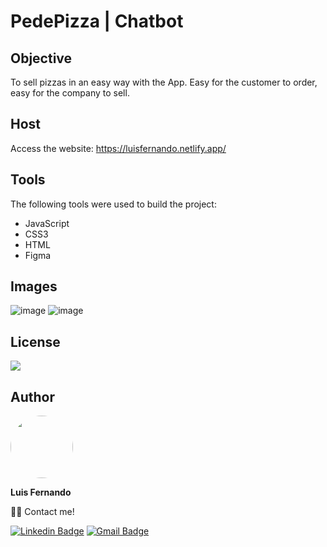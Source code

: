 # PedePizza | Chatbot

## Objective

To sell pizzas in an easy way with the App. Easy for the customer to order, easy for the company to sell.

## Host

Access the website: https://luisfernando.netlify.app/
 
## Tools

The following tools were used to build the project:

- JavaScript
- CSS3
- HTML
- Figma

## Images

![image](https://user-images.githubusercontent.com/67171626/129214751-198d338b-a0c4-485c-ba27-ad5b31452094.png)
![image](https://user-images.githubusercontent.com/67171626/129216442-278322a5-9cd5-4e30-a193-7de884c9ceb3.png)

## License
<img src="https://img.shields.io/github/license/luisfernandodass/doebrasil"/>

## Author

 <img style="border-radius: 50%;" src="https://avatars.githubusercontent.com/u/67171626?s=460&u=609fc063322b859752a5675bd4e17657e650a389&v=4" width="100px;" alt=""/>
 
 <b>Luis Fernando</b>
 
👋🏽 Contact me!

[![Linkedin Badge](https://img.shields.io/badge/-Luis-blue?style=flat-square&logo=Linkedin&logoColor=white&link=https://www.linkedin.com/in/luisfernando/)](https://www.linkedin.com/in/luisfernando/) 
[![Gmail Badge](https://img.shields.io/badge/-luisfernandodass@gmail.com-c14438?style=flat-square&logo=Gmail&logoColor=white&link=mailto:luisfernandodass@gmail.com)](mailto:luisfernandodass@gmail.com)
